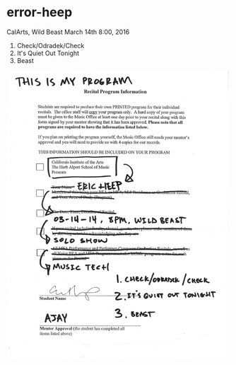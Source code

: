 # error-heep

CalArts, Wild Beast
March 14th 8:00, 2016

1. Check/Odradek/Check
2. It's Quiet Out Tonight
3. Beast

![program](https://github.com/ericheep/error-heep/blob/master/program.png)

